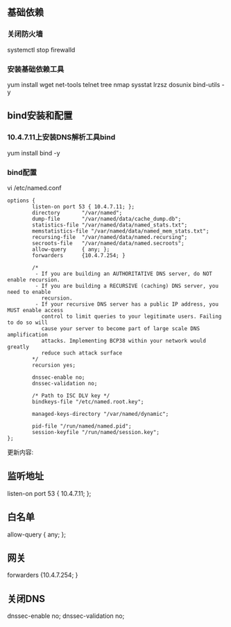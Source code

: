 
## 基础依赖
### 关闭防火墙
systemctl stop firewalld

### 安装基础依赖工具
yum install wget net-tools telnet tree nmap sysstat lrzsz dosunix bind-utils -y

## bind安装和配置
### 10.4.7.11上安装DNS解析工具bind
yum install bind -y

### bind配置
vi /etc/named.conf
```base
options {
        listen-on port 53 { 10.4.7.11; };
        directory       "/var/named";
        dump-file       "/var/named/data/cache_dump.db";
        statistics-file "/var/named/data/named_stats.txt";
        memstatistics-file "/var/named/data/named_mem_stats.txt";
        recursing-file  "/var/named/data/named.recursing";
        secroots-file   "/var/named/data/named.secroots";
        allow-query     { any; };
        forwarders      {10.4.7.254; }

        /*
         - If you are building an AUTHORITATIVE DNS server, do NOT enable recursion.
         - If you are building a RECURSIVE (caching) DNS server, you need to enable
           recursion.
         - If your recursive DNS server has a public IP address, you MUST enable access
           control to limit queries to your legitimate users. Failing to do so will
           cause your server to become part of large scale DNS amplification
           attacks. Implementing BCP38 within your network would greatly
           reduce such attack surface
        */
        recursion yes;

        dnssec-enable no;
        dnssec-validation no;

        /* Path to ISC DLV key */
        bindkeys-file "/etc/named.root.key";

        managed-keys-directory "/var/named/dynamic";

        pid-file "/run/named/named.pid";
        session-keyfile "/run/named/session.key";
};
```
更新内容:  
## 监听地址
listen-on port 53 { 10.4.7.11; };
## 白名单
allow-query     { any; };
## 网关
forwarders      {10.4.7.254; }
## 关闭DNS
dnssec-enable no;
dnssec-validation no;